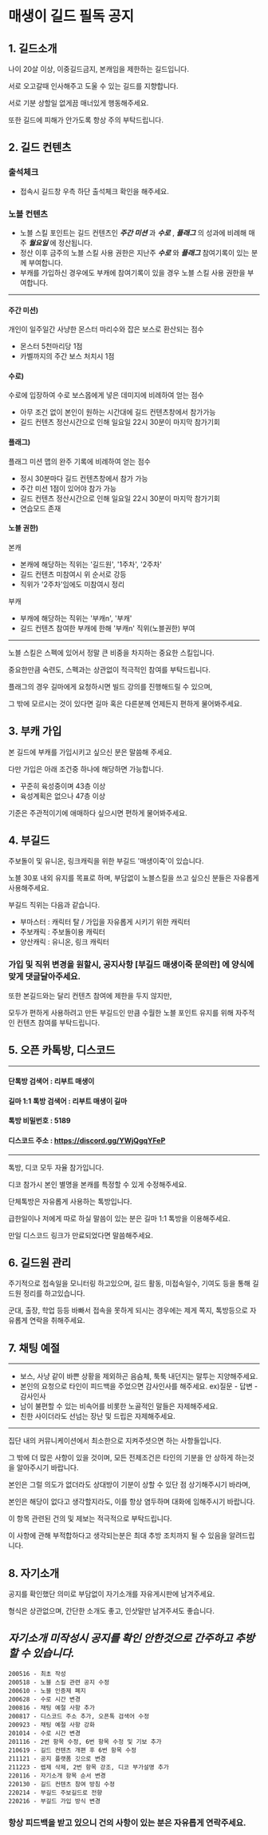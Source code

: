 # 매생이 길드 필독 공지

## 1. 길드소개
나이 20살 이상, 이중길드금지, 본캐임을 제한하는 길드입니다.

서로 오고갈때 인사해주고 도울 수 있는 길드를 지향합니다.

서로 기분 상할일 없게끔 매너있게 행동해주세요.

또한 길드에 피해가 안가도록 항상 주의 부탁드립니다.


## 2. 길드 컨텐츠
### 출석체크
- 접속시 길드창 우측 하단 출석체크 확인을 해주세요.

### 노블 컨텐츠
 - 노블 스킬 포인트는 길드 컨텐츠인 ___주간 미션___ 과 ___수로___ , ___플래그___ 의 성과에 비례해 매주 ___월요일___ 에 정산됩니다.
 - 정산 이후 금주의 노블 스킬 사용 권한은 지난주 ___수로___ 와 ___플래그___ 참여기록이 있는 분께 부여합니다.
 - 부캐를 가입하신 경우에도 부캐에 참여기록이 있을 경우 노블 스킬 사용 권한을 부여합니다.

***
#### 주간 미션)
개인이 일주일간 사냥한 몬스터 마리수와 잡은 보스로 환산되는 점수
 - 몬스터 5천마리당 1점
 - 카벨까지의 주간 보스 처치시 1점

#### 수로)
수로에 입장하여 수로 보스몹에게 넣은 데미지에 비례하여 얻는 점수
 - 아무 조건 없이 본인이 원하는 시간대에 길드 컨텐츠창에서 참가가능
 - 길드 컨텐츠 정산시간으로 인해 일요일 22시 30분이 마지막 참가기회

#### 플래그)
플래그 미션 맵의 완주 기록에 비례하여 얻는 점수
 - 정시 30분마다 길드 컨텐츠창에서 참가 가능
 - 주간 미션 1점이 있어야 참가 가능
 - 길드 컨텐츠 정산시간으로 인해 일요일 22시 30분이 마지막 참가기회
 - 연습모드 존재

#### 노블 권한)
본캐
 - 본캐에 해당하는 직위는 '길드원', '1주차', '2주차'
 - 길드 컨텐츠 미참여시 위 순서로 강등
 - 직위가 '2주차'임에도 미참여시 정리

부캐
 - 부캐에 해당하는 직위는 '부캐n', '부캐'
 - 길드 컨텐츠 참여한 부캐에 한해 '부캐n' 직위(노블권한) 부여

***

노블 스킬은 스펙에 있어서 정말 큰 비중을 차지하는 중요한 스킬입니다.

중요한만큼 숙련도, 스펙과는 상관없이 적극적인 참여를 부탁드립니다.

플래그의 경우 길마에게 요청하시면 빌드 강의를 진행해드릴 수 있으며,

그 밖에 모르시는 것이 있다면 길마 혹은 다른분께 언제든지 편하게 물어봐주세요.


## 3. 부캐 가입
본 길드에 부캐를 가입시키고 싶으신 분은 말씀해 주세요.

다만 가입은 아래 조건중 하나에 해당하면 가능합니다.
 - 꾸준히 육성중이며 43층 이상
 - 육성계획은 없으나 47층 이상

기준은 주관적이기에 애매하다 싶으시면 편하게 물어봐주세요.


## 4. 부길드
주보돌이 및 유니온, 링크캐릭을 위한 부길드 '매생이죽'이 있습니다.

노블 30포 내외 유지를 목표로 하며, 부담없이 노블스킬을 쓰고 싶으신 분들은 자유롭게 사용해주세요.

부길드 직위는 다음과 같습니다.

 - 부마스터 : 캐릭터 탈 / 가입을 자유롭게 시키기 위한 캐릭터
 - 주보캐릭 : 주보돌이용 캐릭터
 - 양산캐릭 : 유니온, 링크 캐릭터

### 가입 및 직위 변경을 원할시, 공지사항 __[부길드 매생이죽 문의란]__ 에 양식에 맞게 댓글달아주세요.

또한 본길드와는 달리 컨텐츠 참여에 제한을 두지 않지만,

모두가 편하게 사용하려고 만든 부길드인 만큼 수월한 노블 포인트 유지를 위해 자주적인 컨텐츠 참여를 부탁드립니다.


## 5. 오픈 카톡방, 디스코드
***
#### 단톡방 검색어 : 리부트 매생이
#### 길마 1:1 톡방 검색어 : 리부트 매생이 길마
#### 톡방 비밀번호 : 5189
#### 디스코드 주소 : https://discord.gg/YWjQgqYFeP
***
톡방, 디코 모두 자율 참가입니다.

디코 참가시 본인 별명을 본캐를 특정할 수 있게 수정해주세요.

단체톡방은 자유롭게 사용하는 톡방입니다.

급한일이나 저에게 따로 하실 말씀이 있는 분은 길마 1:1 톡방을 이용해주세요.

만일 디스코드 링크가 만료되었다면 말씀해주세요.


## 6. 길드원 관리
주기적으로 접속일을 모니터링 하고있으며, 길드 활동, 미접속일수, 기여도 등을 통해 길드원 정리를 하고있습니다.

군대, 출장, 학업 등등 바빠서 접속을 못하게 되시는 경우에는 제게 쪽지, 톡방등으로 자유롭게 연락을 취해주세요.


## 7. 채팅 예절
***
 - 보스, 사냥 같이 바쁜 상황을 제외하곤 음슴체, 툭툭 내던지는 말투는 지양해주세요.
 - 본인의 요청으로 타인이 피드백을 주었으면 감사인사를 해주세요. ex)질문 - 답변 - 감사인사
 - 남이 불편할 수 있는 비속어를 비롯한 노골적인 말들은 자제해주세요.
 - 친한 사이더라도 선넘는 장난 및 드립은 자제해주세요.

***

집단 내의 커뮤니케이션에서 최소한으로 지켜주셧으면 하는 사항들입니다.

그 밖에 더 많은 사항이 있을 것이며, 모든 전제조건은 타인의 기분을 안 상하게 하는것을 알아주시기 바랍니다.

본인은 그럴 의도가 없더라도 상대방이 기분이 상할 수 있단 점 상기해주시기 바라며,

본인은 해당이 없다고 생각할지라도, 이를 항상 염두하며 대화에 임해주시기 바랍니다.

이 항목 관련된 건의 및 제보는 적극적으로 부탁드립니다.

이 사항에 관해 부적합하다고 생각되는분은 최대 추방 조치까지 될 수 있음을 알려드립니다.

## 8. 자기소개
공지를 확인했단 의미로 부담없이 자기소개를 자유게시판에 남겨주세요.

형식은 상관없으며, 간단한 소개도 좋고, 인삿말만 남겨주셔도 좋습니다.

## ___자기소개 미작성시 공지를 확인 안한것으로 간주하고 추방할 수 있습니다.___


```
200516 - 최초 작성
200518 - 노블 스킬 관련 공지 수정
200610 - 노블 인증제 폐지
200628 - 수로 시간 변경
200816 - 채팅 예절 사항 추가
200817 - 디스코드 주소 추가, 오픈톡 검색어 수정
200923 - 채팅 예절 사항 강화
201014 - 수로 시간 변경
201116 - 2번 항목 수정, 6번 항목 수정 및 기보 추가
210619 - 길드 컨텐츠 개편 후 6번 항목 수정
211121 - 공지 플랫폼 깃으로 변경
211223 - 렙제 삭제, 2번 항목 강조, 디코 부가설명 추가
220116 - 자기소개 항목 순서 변경
220130 - 길드 컨텐츠 참여 방침 수정
220214 - 부길드 주보길드로 전향
220216 - 부길드 가입 방식 변경
```

### 항상 피드백을 받고 있으니 건의 사항이 있는 분은 자유롭게 연락주세요.
